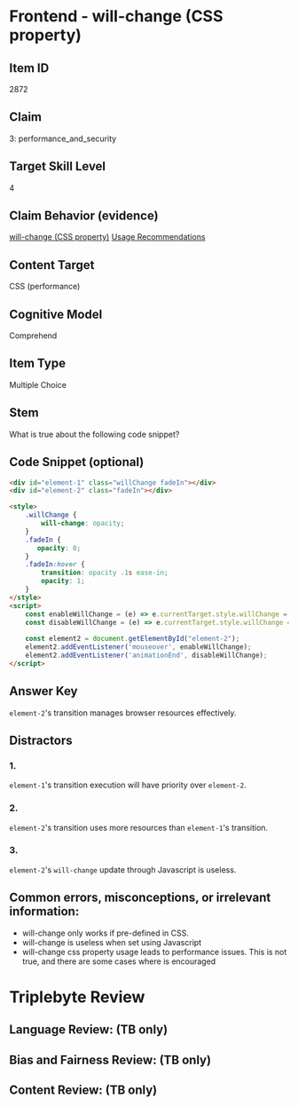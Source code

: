 # Frontend - will-change (CSS property)

## Item ID
2872

## Claim
3: performance_and_security

## Target Skill Level
4

## Claim Behavior (evidence)
[will-change (CSS property)](https://developer.mozilla.org/en-US/docs/Web/CSS/will-change)
[Usage Recommendations](https://dev.opera.com/articles/css-will-change-property/)

## Content Target
CSS (performance)

## Cognitive Model
Comprehend

## Item Type
Multiple Choice

## Stem
What is true about the following code snippet?

## Code Snippet (optional)
```html
<div id="element-1" class="willChange fadeIn"></div>
<div id="element-2" class="fadeIn"></div>

<style>
    .willChange {
        will-change: opacity;
    }
    .fadeIn {
       opacity: 0;
    }
    .fadeIn:hover {
        transition: opacity .1s ease-in;
        opacity: 1;
    }
</style>
<script>
    const enableWillChange = (e) => e.currentTarget.style.willChange = 'opacity';
    const disableWillChange = (e) => e.currentTarget.style.willChange = 'auto';
    
    const element2 = document.getElementById("element-2");
    element2.addEventListener('mouseover', enableWillChange);
    element2.addEventListener('animationEnd', disableWillChange);
</script>
```

## Answer Key
`element-2`'s transition manages browser resources effectively.

## Distractors
### 1.
`element-1`'s transition execution will have priority over `element-2`.

### 2.
`element-2`'s transition uses more resources than `element-1`'s transition.

### 3.
`element-2`'s `will-change` update through Javascript is useless.

## Common errors, misconceptions, or irrelevant information:
* will-change only works if pre-defined in CSS.
* will-change is useless when set using Javascript
* will-change css property usage leads to performance issues. 
  This is not true, and there are some cases where is encouraged

# Triplebyte Review

## Language Review: (TB only)

## Bias and Fairness Review: (TB only)

## Content Review: (TB only)
